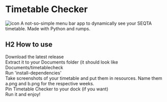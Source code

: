 # Timetable Checker
![icon](https://lh3.googleusercontent.com/RwasX4H1kZEPRr9zZKnSvHImn4YmoGPQASqM4yp-BcdO9A8T62twOq2ckBXbnsrMrCy13GAfYEufEHrOxbJdc44h=s120)
A not-so-simple menu bar app to dynamically see your SEQTA timetable.
Made with Python and rumps.

## H2 How to use
Download the latest release  
Extract it to your Documents folder (it should look like Documents/timetablecheck  
Run 'install-dependencies'  
Take screenshots of your timetable and put them in resources. Name them a.png and b.png for the respective weeks.  
Pin Timetable Checker to your dock (if you want)  
Run it and enjoy!
